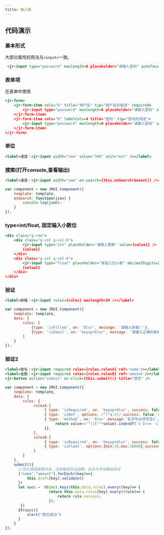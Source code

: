 ```yaml
---
title: 输入框
---
```


## 代码演示

### 基本形式

大部分属性的用法与`<input>`一致。

<!-- demo_start -->
<div class="m-example"></div>

```xml
 <jr-input type="password" maxlength=6 placeholder="请输入密码" autofocus />
```
<!-- demo_end -->

### 表单项

在表单中使用

<!-- demo_start -->
<div class="m-example"></div>

```xml
<jr-form>
    <jr-form-item cols="6" title="用户名" tip="用户名的用途" required>
        <jr-input type="password" maxlength=6 placeholder="请输入密码" autofocus required />
    </jr-form-item>
    <jr-form-item cols="6" labelCols=4 title="密码" tip="密码的用途">
        <jr-input type="password" maxlength=6 placeholder="请输入密码" autofocus />
    </jr-form-item>
</jr-form>
```
<!-- demo_end -->

### 单位

<!-- demo_start -->
<div class="m-example"></div>

```xml
<label>速度：<jr-input width="smw" value="340" unit="m/s" /></label>
```
<!-- demo_end -->

### 搜索(打开console,查看输出)

<!-- demo_start -->
<div class="m-example"></div>

```xml
<label>速度：<jr-input width="smw" on-search={this.onSearch($event)} /></label>
```

```javascript
var component = new JRUI.Component({
    template: template,
    onSearch: function(json) {
        console.log(json);
    }
});
```
<!-- demo_end -->

### type=int/float, 固定输入小数位

<!-- demo_start -->
<div class="m-example"></div>

```xml
<div class="g-row">
    <div class="g-col g-col-6">
        <jr-input type="int" placeholder="请输入整数" value={value1} />
        {value1}
    </div>
    <div class="g-col g-col-6">
        <jr-input type="float" placeholder="保留三位小数" decimalDigits=3 value={value2} />
        {value2}
    </div>
</div>
```
<!-- demo_end -->

### 验证

<!-- demo_start -->
<div class="m-example"></div>

```xml
<label>邮箱：<jr-input rules={rules} maxlength=20 /></label>
```

```javascript
var component = new JRUI.Component({
    template: template,
    data: {
        rules: [
            {type: 'isFilled', on: 'blur', message: '请输入邮箱！'},
            {type: 'isEmail', on: 'keyup+blur', message: '请输入正确的邮箱！'}
        ]
    }
});
```
<!-- demo_end -->

### 验证2

<!-- demo_start -->
<div class="m-example"></div>

```xml
<label>姓名：<jr-input required rules={rules.rulesA} ref='name'/></label>
<label>金额：<jr-input required rules={rules.rulesB} ref='amount'/></label>
<jr-button action="submit" on-click={this.submit()} title="提交" />
```

```javascript
var component = new JRUI.Component({
    template: template,
    data: {
        rules: {
             rulesA:[
                  { type: 'isRequired', on: 'keyup+blur', success: false, message: '不能为空' },
                  { type: 'isNot', options: /^[^a-z]/,success: false, on: 'blur', message: '以小写字母开头' },
                  { type: 'method', on: 'blur',message:'名字中必须包含x', success: false, method(value){
                       return value==""||(""+value).indexOf('x')!== -1
                  }},
             ],
             rulesB:[
                  { type: 'isRequired', on: 'keyup+blur', success: false, message: '不能为空' },
                  { type: 'isFloat', options:{min:10,max:10000},success: false, on: 'keyup+blur', message: '10-10000之间' }
             ]
        }
    },
    submit(){
      //防止按钮直接点击，没有触发验证函数，此处为手动触发验证
      ["name","amount"].forEach((key)=>{
          this.$refs[key].validate()
      })
      let succ =  Object.keys(this.data.rules).every((key)=> {
                    return this.data.rules[key].every((rule)=> {
                        return rule.success;
                    });
       })
      if(succ){
          alert("提交成功")
      }
    }
});
```
<!-- demo_end -->
